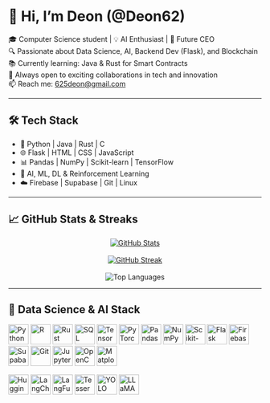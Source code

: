 # 👋 Hi, I’m Deon (@Deon62)

🎓 Computer Science student | 💡 AI Enthusiast | 🚀 Future CEO  
🔍 Passionate about Data Science, AI, Backend Dev (Flask), and Blockchain  
📚 Currently learning: Java & Rust for Smart Contracts  
🤝 Always open to exciting collaborations in tech and innovation  
📫 Reach me: 625deon@gmail.com

---

## 🛠️ Tech Stack

- 🔧 Python | Java | Rust | C  
- 🌐 Flask | HTML | CSS | JavaScript  
- 📊 Pandas | NumPy | Scikit-learn | TensorFlow  
- 🧠 AI, ML, DL & Reinforcement Learning  
- ☁️ Firebase | Supabase | Git | Linux  

---

## 📈 GitHub Stats & Streaks

<p align="center">
  <a href="https://github.com/Deon62">
    <img src="https://github-readme-stats.vercel.app/api?username=Deon62&show_icons=true&theme=radical" alt="GitHub Stats" />
  </a>
  <br><br>
  <a href="https://streak-stats.demolab.com/?user=Deon62">
    <img src="https://streak-stats.demolab.com/?user=Deon62&theme=dark" alt="GitHub Streak" />
  </a>
  <br><br>
  <img src="https://github-readme-stats.vercel.app/api/top-langs/?username=Deon62&layout=compact&theme=tokyonight" alt="Top Languages" />
</p>

---
## 🧠 Data Science & AI Stack

<p align="left">
  <!-- Languages & Core Tools -->
  <img src="https://cdn.jsdelivr.net/gh/devicons/devicon/icons/python/python-original.svg" width="40" height="40" alt="Python"/>
  <img src="https://cdn.jsdelivr.net/gh/devicons/devicon/icons/r/r-original.svg" width="40" height="40" alt="R"/>
  <img src="https://cdn.jsdelivr.net/gh/devicons/devicon/icons/rust/rust-plain.svg" width="40" height="40" alt="Rust"/>
  <img src="https://cdn.jsdelivr.net/gh/devicons/devicon/icons/mysql/mysql-original.svg" width="40" height="40" alt="SQL"/>

  <!-- Libraries & Frameworks -->
  <img src="https://cdn.jsdelivr.net/gh/devicons/devicon/icons/tensorflow/tensorflow-original.svg" width="40" height="40" alt="TensorFlow"/>
  <img src="https://cdn.jsdelivr.net/gh/devicons/devicon/icons/pytorch/pytorch-original.svg" width="40" height="40" alt="PyTorch"/>
  <img src="https://cdn.jsdelivr.net/gh/devicons/devicon/icons/pandas/pandas-original.svg" width="40" height="40" alt="Pandas"/>
  <img src="https://cdn.jsdelivr.net/gh/devicons/devicon/icons/numpy/numpy-original.svg" width="40" height="40" alt="NumPy"/>
  <img src="https://cdn.jsdelivr.net/gh/devicons/devicon/icons/scikit-learn/scikit-learn-original.svg" width="40" height="40" alt="Scikit-learn"/>
  <img src="https://cdn.jsdelivr.net/gh/devicons/devicon/icons/flask/flask-original.svg" width="40" height="40" alt="Flask"/>
  <img src="https://cdn.jsdelivr.net/gh/devicons/devicon/icons/firebase/firebase-plain.svg" width="40" height="40" alt="Firebase"/>
  <img src="https://supabase.com/icons/supabase-icon.svg" width="40" height="40" alt="Supabase"/> <!-- Supabase unofficial -->

  <!-- Tooling -->
  <img src="https://cdn.jsdelivr.net/gh/devicons/devicon/icons/git/git-original.svg" width="40" height="40" alt="Git"/>
  <img src="https://cdn.jsdelivr.net/gh/devicons/devicon/icons/jupyter/jupyter-original.svg" width="40" height="40" alt="Jupyter"/>
  <img src="https://cdn.jsdelivr.net/gh/devicons/devicon/icons/opencv/opencv-original.svg" width="40" height="40" alt="OpenCV"/>
  <img src="https://cdn.jsdelivr.net/gh/devicons/devicon/icons/matplotlib/matplotlib-original.svg" width="40" height="40" alt="Matplotlib"/>

  <!-- Other AI/ML Tools (non-devicon icons) -->
  <img src="https://huggingface.co/front/assets/huggingface_logo-noborder.svg" width="40" height="40" alt="Hugging Face"/> <!-- Hugging Face -->
  <img src="https://langchain.com/_next/static/media/logo-dark.8e3c2b00.svg" width="40" height="40" alt="LangChain"/> <!-- LangChain unofficial -->
  <img src="https://www.langfuse.com/favicon.ico" width="40" height="40" alt="LangFuse"/> <!-- Langfuse unofficial -->
  <img src="https://github.com/tesseract-ocr/tesseract/raw/main/doc/tesseract-logo-1024.png" width="40" height="40" alt="Tesseract OCR"/> <!-- Tesseract -->
  <img src="https://raw.githubusercontent.com/AlexeyAB/darknet/master/docs/yolo-logo.png" width="40" height="40" alt="YOLO"/> <!-- YOLO -->
  <img src="https://llama.meta.com/favicon.ico" width="40" height="40" alt="LLaMA"/> <!-- LLaMA unofficial -->
</p>


<!---
Deon62/Deon62 is a ✨ special ✨ repository because its `README.md` (this file) appears on your GitHub profile.
You can click the Preview link to take a look at your changes.
--->
